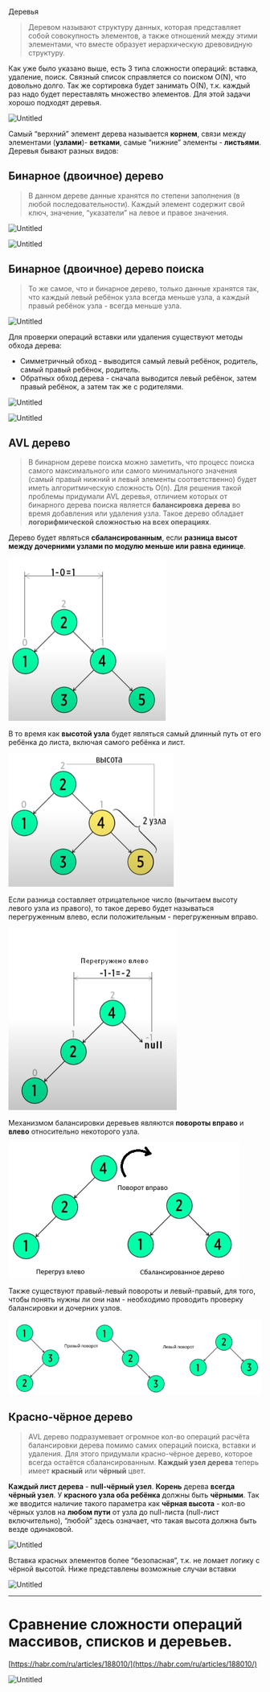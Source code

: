 Деревья

> Деревом называют структуру данных, которая представляет собой совокупность элементов, а также отношений между этими элементами, что вместе образует иерархическую древовидную структуру.
> 

Как уже было указано выше, есть 3 типа сложности операций: вставка, удаление, поиск. Связный список справляется со поиском O(N), что довольно долго. Так же сортировка будет занимать O(N), т.к. каждый раз надо будет переставлять множество элементов. Для этой задачи хорошо подходят деревья.

![Untitled](Untitled%205%201.png)

Самый “верхний” элемент дерева называется **корнем**, связи между элементами (**узлами**)- **ветками**, самые “нижние” элементы - **листьями**. Деревья бывают разных видов:

## Бинарное (двоичное) дерево

> В данном дереве данные хранятся по степени заполнения (в любой последовательности). Каждый элемент содержит свой ключ, значение, “указатели” на левое и правое значения.
> 

![Untitled](Untitled%206%201.png)

![Untitled](Untitled%207%201.png)

## Бинарное (двоичное) дерево поиска

> То же самое, что и бинарное дерево, только данные хранятся так, что каждый левый ребёнок узла всегда меньше узла, а каждый правый ребёнок узла - всегда меньше узла.
> 

![Untitled](Untitled%208%201.png)

Для проверки операций вставки или удаления существуют методы обхода дерева:

- Симметричный обход - выводится самый левый ребёнок, родитель, самый правый ребёнок, родитель.
- Обратных обход дерева - сначала выводится левый ребёнок, затем правый ребёнок, а затем так же с родителями.

![Untitled](Untitled%209%201.png)

![Untitled](Untitled%2010%201.png)

## AVL дерево

> В бинарном дереве поиска можно заметить, что процесс поиска самого максимального или самого минимального значения (самый правый нижний и левый элементы соответственно) будет иметь алгоритмическую сложность O(n). Для решения такой проблемы придумали AVL деревья, отличием которых от бинарного дерева поиска является **балансировка дерева** во время добавления или удаления узла. Такое дерево обладает **логорифмической сложностью на всех операциях**.
> 

Дерево будет являться **сбалансированным**, если **разница высот между дочерними узлами по модулю меньше или равна единице**. 

![Untitled](programming/code/contents/algorithms/image-storage/Untitled%2011.png)

В то время как **высотой узла** будет являться самый длинный путь от его ребёнка до листа, включая самого ребёнка и лист.

![Untitled](programming/code/contents/algorithms/image-storage/Untitled%2012.png)

Если разница составляет отрицательное число (вычитаем высоту левого узла из правого), то такое дерево будет  называться перегруженным влево, если положительным - перегруженным вправо.

![Untitled](programming/code/contents/algorithms/image-storage/Untitled%2013.png)

Механизмом балансировки деревьев являются **повороты вправо** и **влево** относительно некоторого узла.

![Untitled](programming/code/contents/algorithms/image-storage/Untitled%2014.png)

Также существуют правый-левый повороты и левый-правый, для того, чтобы понять нужны ли они нам - необходимо проводить проверку балансировки и дочерних узлов.

![Untitled](programming/code/contents/algorithms/image-storage/Untitled%2015.png)

## Красно-чёрное дерево

> AVL дерево подразумевает огромное кол-во операций расчёта балансировки дерева помимо самих операций поиска, вставки и удаления. Для этого придумали красно-чёрное дерево, которое всегда остаётся сбалансированным. **Каждый узел дерева** теперь имеет **красный** или **чёрный** цвет.
> 

**Каждый лист дерева** - **null-чёрный узел**. **Корень** дерева **всегда чёрный узел**. У **красного узла оба ребёнка** должны быть **чёрными**. Так же вводится наличие такого параметра как **чёрная высота** - кол-во чёрных узлов на **любом пути** от узла до null-листа (null-лист включительно), “любой” здесь означает, что такая высота должна быть везде одинаковой.

![Untitled](Untitled%2016.png)

Вставка красных элементов более “безопасная”, т.к. не ломает логику с чёрной высотой. Ниже представлены возможные случаи вставки

![Untitled](Untitled%2017.png)

---

# Сравнение сложности операций массивов, списков и деревьев.

[https://habr.com/ru/articles/188010/](https://habr.com/ru/articles/188010/)

![Untitled](Untitled%2018.png)
